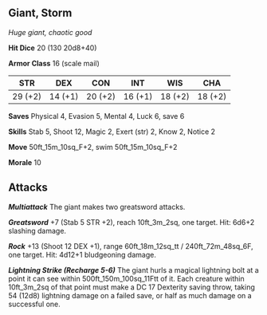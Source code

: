 ## Giant, Storm

*Huge giant, chaotic good*

**Hit Dice** 20 (130 20d8+40)

**Armor Class** 16 (scale mail)

| STR     | DEX     | CON     | INT     | WIS     | CHA     |
|---------|---------|---------|---------|---------|---------|
| 29 (+2) | 14 (+1) | 20 (+2) | 16 (+1) | 18 (+2) | 18 (+2) |

**Saves** Physical 4, Evasion 5, Mental 4, Luck 6, save 6

**Skills** Stab 5, Shoot 12, Magic 2, Exert (str) 2, Know 2, Notice 2

**Move** 50ft\_15m\_10sq\_F+2, swim 50ft\_15m\_10sq\_F+2

**Morale** 10

## Attacks

***Multiattack*** The giant makes two greatsword attacks.

***Greatsword*** +7 (Stab 5 STR +2), reach 10ft\_3m\_2sq, one target. Hit: 6d6+2 slashing damage.

***Rock*** +13 (Shoot 12 DEX +1), range 60ft\_18m\_12sq\_tt / 240ft\_72m\_48sq\_6F, one target. Hit: 4d12+1 bludgeoning damage.

***Lightning Strike (Recharge 5-6)*** The giant hurls a magical lightning bolt at a point it can see within 500ft\_150m\_100sq\_11Ftt of it. Each creature within 10ft\_3m\_2sq of that point must make a DC 17 Dexterity saving throw, taking 54 (12d8) lightning damage on a failed save, or half as much damage on a successful one.

